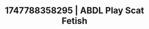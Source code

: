 ---
categories:
- Satin sheets
- Threesome action
- Cosmic sensuality
- Demure
- CPR fetish
image: /assets/images/1747788358295.jpg
layout: post
seo:
  description: Featured content with premium Scat Fetish, ABDL Play. HD images available.
  keywords: Scat Fetish, ABDL Play
  og_image: /assets/images/1747788358295.jpg
  schema_type: VisualArtwork
tags:
- '#1747788358295'
- ABDL Play
- Scat Fetish
title: 1747788358295 | ABDL Play Scat Fetish
---